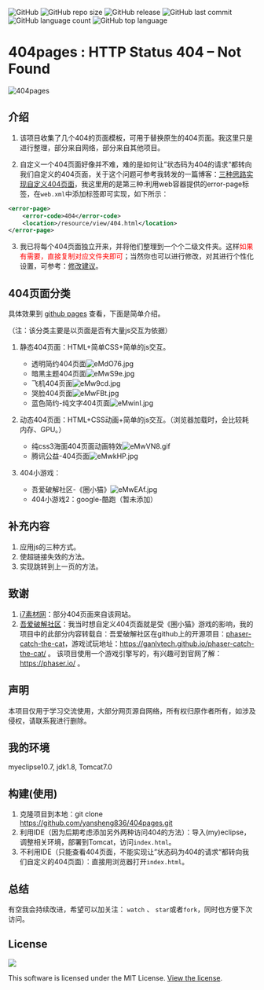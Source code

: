 ![GitHub](https://img.shields.io/github/license/yansheng836/404pages.svg) ![GitHub repo size](https://img.shields.io/github/repo-size/yansheng836/404pages.svg) ![GitHub release](https://img.shields.io/github/release/yansheng836/404pages.svg) ![GitHub last commit](https://img.shields.io/github/last-commit/yansheng836/404pages.svg) ![GitHub language count](https://img.shields.io/github/languages/count/yansheng836/404pages.svg) ![GitHub top language](https://img.shields.io/github/languages/top/yansheng836/404pages.svg)

# 404pages : HTTP Status 404 – Not Found

![404pages](https://s2.ax1x.com/2019/07/17/ZLQV0g.jpg)

## 介绍

1. 该项目收集了几个404的页面模板，可用于替换原生的404页面。我这里只是进行整理，部分来自网络，部分来自其他项目。

2. 自定义一个404页面好像并不难，难的是如何让”状态码为404的请求“都转向我们自定义的404页面，关于这个问题可参考我转发的一篇博客：[三种思路实现自定义404页面](https://blog.csdn.net/weixin_41287260/article/details/96030104)，我这里用的是第三种:利用web容器提供的error-page标签，在`web.xml`中添加<error-page>标签即可实现，如下所示：

```xml
<error-page>
    <error-code>404</error-code>
    <location>/resource/view/404.html</location>
</error-page>
```

3. 我已将每个404页面独立开来，并将他们整理到一个个二级文件夹。这样<font color="red">如果有需要，直接复制对应文件夹即可</font>；当然你也可以进行修改，对其进行个性化设置，可参考：[修改建议](https://github.com/yansheng836/404pages/blob/master/docs/change-advice.md)。

## 404页面分类

具体效果到 [github pages](https://www.yansheng.xyz/404pages/) 查看，下面是简单介绍。

（注：该分类主要是以页面是否有大量js交互为依据）

1. 静态404页面：HTML+简单CSS+简单的js交互。
   - 透明简约404页面![eMdO76.jpg](https://s2.ax1x.com/2019/07/27/eMdO76.jpg)
   - 暗黑主题404页面![eMwS9e.jpg](https://s2.ax1x.com/2019/07/27/eMwS9e.jpg)
   - 飞机404页面![eMw9cd.jpg](https://s2.ax1x.com/2019/07/27/eMw9cd.jpg)
   - 哭脸404页面![eMwFBt.jpg](https://s2.ax1x.com/2019/07/27/eMwFBt.jpg)
   - 蓝色简约-纯文字404页面![eMwinI.jpg](https://s2.ax1x.com/2019/07/27/eMwinI.jpg)

2. 动态404页面：HTML+CSS动画+简单的js交互。（浏览器加载时，会比较耗内存、GPU。）
   - 纯css3海面404页面动画特效![eMwVN8.gif](https://s2.ax1x.com/2019/07/27/eMwVN8.gif)
   - 腾讯公益-404页面![eMwkHP.jpg](https://s2.ax1x.com/2019/07/27/eMwkHP.jpg)
   
3. 404小游戏：
   
   - 吾爱破解社区-《圈小猫》![eMwEAf.jpg](https://s2.ax1x.com/2019/07/27/eMwEAf.jpg)
   - 404小游戏2：google-酷跑（暂未添加）

## 补充内容

1. 应用js的三种方式。
2. 使超链接失效的方法。
3. 实现跳转到上一页的方法。

## 致谢

1. [i7素材网](http://www.17sucai.com)：部分404页面来自该网站。
2. [吾爱破解社区](https://www.52pojie.cn)：我当时想自定义404页面就是受《圈小猫》游戏的影响，我的项目中的此部分内容转载自：吾爱破解社区在github上的开源项目：[phaser-catch-the-cat](https://github.com/ganlvtech/phaser-catch-the-cat)，游戏试玩地址：<https://ganlvtech.github.io/phaser-catch-the-cat/> 。
该项目使用一个游戏引擎写的，有兴趣可到官网了解：<https://phaser.io/> 。

## 声明

本项目仅用于学习交流使用，大部分网页源自网络，所有权归原作者所有，如涉及侵权，请联系我进行删除。

## 我的环境

myeclipse10.7, jdk1.8, Tomcat7.0

## 构建(使用)

1. 克隆项目到本地：git clone https://github.com/yansheng836/404pages.git
2. 利用IDE（因为后期考虑添加另外两种访问404的方法）：导入(my)eclipse，调整相关环境，部署到Tomcat，访问`index.html`。
3. 不利用IDE（只能查看404页面，不能实现让”状态码为404的请求“都转向我们自定义的404页面）：直接用浏览器打开`index.html`。

## 总结

有空我会持续改进，希望可以加关注： `watch` 、 `star`或者`fork`，同时也方便下次访问。

## License

<div style="text-align:left"><img src="https://img.shields.io/github/license/yansheng836/404pages.svg"/></div>

This software is licensed under the MIT License. [View the license](https://github.com/yansheng836/404pages/blob/master/LICENSE).
